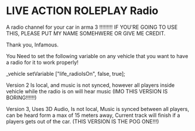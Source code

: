 # LIVE ACTION ROLEPLAY Radio
 A radio channel for your car in arma 3
!!!!!!!!!
IF YOU'RE GOING TO USE THIS, PLEASE PUT MY NAME SOMEHWERE OR GIVE ME CREDIT.

Thank you, Infamous.

You Need to set the following variable on any vehicle that you want to have a radio for it to work properly!

_vehicle setVariable ["life_radioIsOn", false, true];


Version 2 Is local, and music is not synced, however all players inside vehicle while the radio is on will hear music (IMO THIS VERSION IS BORING!!!!!!)

Version 3, Uses 3D Audio, Is not local, Music is synced between all players, can be heard form a max of 15 meters away, Current track will finish if a players gets out of the car. (THIS VERSION IS THE POG ONE!!!)